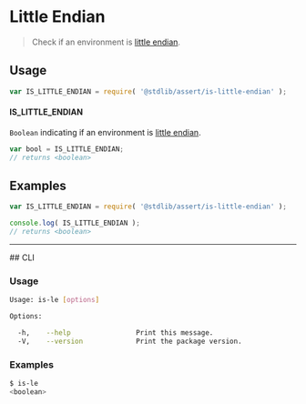 # Little Endian

> Check if an environment is [little endian][endianness].


<section class="usage">

## Usage

``` javascript
var IS_LITTLE_ENDIAN = require( '@stdlib/assert/is-little-endian' );
```

#### IS_LITTLE_ENDIAN

`Boolean` indicating if an environment is [little endian][endianness].

``` javascript
var bool = IS_LITTLE_ENDIAN;
// returns <boolean>
```

</section>

<!-- /.usage -->


<section class="examples">

## Examples

``` javascript
var IS_LITTLE_ENDIAN = require( '@stdlib/assert/is-little-endian' );

console.log( IS_LITTLE_ENDIAN );
// returns <boolean>
```

</section>

<!-- /.examples -->


---

<section class="cli">
## CLI


<section class="usage">

### Usage

``` bash
Usage: is-le [options]

Options:

  -h,    --help                Print this message.
  -V,    --version             Print the package version.
```

</section>

<!-- /.usage -->


<section class="examples">

### Examples

``` bash
$ is-le
<boolean>
```

</section>

<!-- /.examples -->

</section>

<!-- /.cli -->


<section class="links">

[endianness]: http://en.wikipedia.org/wiki/Endianness

</section>

<!-- /.links -->
